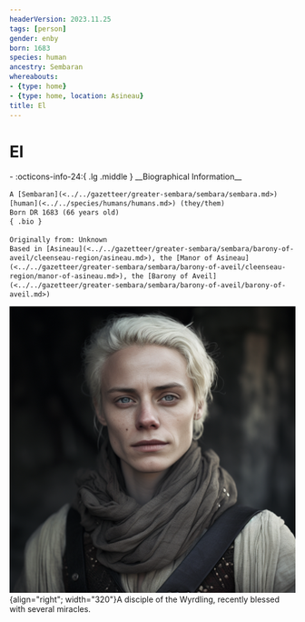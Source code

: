 ```yaml
---
headerVersion: 2023.11.25
tags: [person]
gender: enby
born: 1683
species: human
ancestry: Sembaran
whereabouts:
- {type: home}
- {type: home, location: Asineau}
title: El
---
```

# El
<div class="grid cards ext-narrow-margin ext-one-column" markdown>
- :octicons-info-24:{ .lg .middle } __Biographical Information__

    A [Sembaran](<../../gazetteer/greater-sembara/sembara/sembara.md>) [human](<../../species/humans/humans.md>) (they/them)  
    Born DR 1683 (66 years old)  
    { .bio }

    Originally from: Unknown
    Based in [Asineau](<../../gazetteer/greater-sembara/sembara/barony-of-aveil/cleenseau-region/asineau.md>), the [Manor of Asineau](<../../gazetteer/greater-sembara/sembara/barony-of-aveil/cleenseau-region/manor-of-asineau.md>), the [Barony of Aveil](<../../gazetteer/greater-sembara/sembara/barony-of-aveil/barony-of-aveil.md>)
</div>


![El Wyrdling](../../assets/el-wyrdling.png){align="right"; width="320"}A disciple of the Wyrdling, recently blessed with several miracles. 
